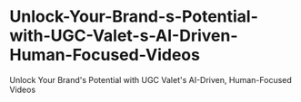 # Unlock-Your-Brand-s-Potential-with-UGC-Valet-s-AI-Driven-Human-Focused-Videos
Unlock Your Brand's Potential with UGC Valet's AI-Driven, Human-Focused Videos
